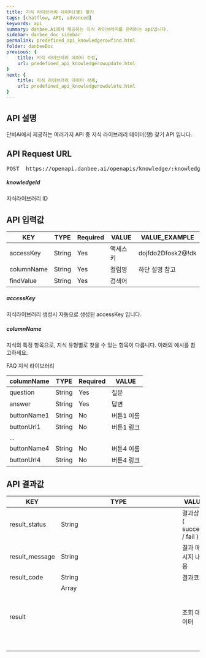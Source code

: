 ```yaml
---
title: 지식 라이브러리 데이터(행) 찾기
tags: [chatflow, API, advanced]
keywords: api
summary: danbee.Ai에서 제공하는 지식 라이브러리를 관리하는 api입니다.
sidebar: danbee_doc_sidebar
permalink: predefined_api_knowledgerowfind.html
folder: danbeeDoc
previous: {
    title: 지식 라이브러리 데이터 수정,
    url: predefined_api_knowledgerowupdate.html
}
next: {
    title: 지식 라이브러리 데이터 삭제,
    url: predefined_api_knowledgerowdelete.html
}
---
```


## API 설명   

단비Ai에서 제공하는 여러가지 API 중 지식 라이브러리 데이터(행) 찾기 API 임니다. <br>

## API Request URL
<pre>POST  https://openapi.danbee.ai/openapis/knowledge/:knowledgeId/find</pre>
##### knowledgeId
지식라이브러리 ID

## API 입력값

| KEY | TYPE | Required | VALUE | VALUE_EXAMPLE |
|--------|--------|--------|--------|--------| 
| accessKey | String | Yes | 액세스키 | dojfdo2Dfosk2@!dk
| columnName | String | Yes | 컬럼명 | 하단 설명 참고
| findValue | String | Yes | 검색어 |  


##### accessKey
지식라이브러리 생성시 자동으로 생성된 accessKey 입니다.
##### columnName
지식의 특정 항목으로, 지식 유형별로 찾을 수 있는 항목이 다릅니다. 아래의 예시를 참고하세요.

FAQ 지식 라이브러리 

| columnName | TYPE | Required | VALUE |
|--------|--------|--------|--------|
| question | String | Yes | 질문 
| answer | String | Yes | 답변 
| buttonName1 | String | No | 버튼1 이름
| buttonUrl1 | String | No | 버튼1 링크
| ... |  |  | 
| buttonName4 | String | No | 버튼4 이름
| buttonUrl4 | String | No | 버튼4 링크


## API 결과값

| KEY | TYPE | VALUE |
|--------|--------|--------|
| result_status | String | 결과상태 ( success / fail ) |
| result_message | String | 결과 메시지 내용 |
| result_code | String | 결과코드 |
| result | Array<Object> | 조회 데이터 |



<br />

